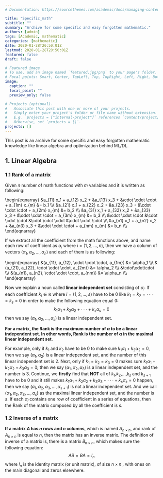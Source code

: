 ```yaml
---
# Documentation: https://sourcethemes.com/academic/docs/managing-content/

title: "Specific_math"
subtitle: ""
summary: "Archive for some specific and easy forgotten mathematic."
authors: [admin]
tags: [Academic, mathematic]
categories: [mathematic]
date: 2020-01-28T20:50:01Z
lastmod: 2020-01-28T20:50:01Z
featured: false
draft: false

# Featured image
# To use, add an image named `featured.jpg/png` to your page's folder.
# Focal points: Smart, Center, TopLeft, Top, TopRight, Left, Right, BottomLeft, Bottom, BottomRight.
image:
  caption: ""
  focal_point: ""
  preview_only: false

# Projects (optional).
#   Associate this post with one or more of your projects.
#   Simply enter your project's folder or file name without extension.
#   E.g. `projects = ["internal-project"]` references `content/project/deep-learning/index.md`.
#   Otherwise, set `projects = []`.
projects: []
---
```


This post is an archive for some specific and easy forgotten mathematic knowledge like linear algebra and optimization behind ML/DL.

## 1. Linear Algebra

### 1.1 Rank of a matrix
Given $n$ number of math functions with $m$ variables and it is written as following:

\begin{eqnarray}
&a_{11} x_1 + a_{12} x_2 + &a_{13} x_3 + &\cdot \cdot \cdot + a_{1m} x_{m} &= b_1 \\\\\\
&a_{21} x_1 + a_{22} x_2 + &a_{23} x_3 + &\cdot \cdot \cdot + a_{2m} x_{m} &= b_2 \\\\\\
&a_{31} x_1 + a_{32} x_2 + &a_{33} x_3 + &\cdot \cdot \cdot + a_{3m} x_{m} &= b_3 \\\\\\
&\cdot \cdot \cdot         &\cdot \cdot \cdot    &\cdot \cdot \cdot        &\cdot \cdot \cdot    \\\\\\
&a_{n1} x_1 + a_{n2} x_2 + &a_{n3} x_3 + &\cdot \cdot \cdot + a_{nm} x_{m} &= b_n \\\\\\
\end{eqnarray}

If we extract all the coefficient from the math functions above, and name each row of coefficient as $\alpha_i$ where $i=(1,2,...,n)$, then we have a column of vectors ($\alpha_1, \alpha_2, ..., \alpha_n$) and each of them is as following:

\begin{eqnarray}
  &(a_{11}, a_{12}, \cdot \cdot \cdot, a_{1m}) &= \alpha_1 \\\\\\
  &(a_{21}, a_{22}, \cdot \cdot \cdot, a_{2m}) &= \alpha_2 \\\\\\
  &\cdot\cdot\cdot                                         \\\\\\
  &(a_{n1}, a_{n2}, \cdot \cdot \cdot, a_{nm}) &= \alpha_n \\\\\\
\end{eqnarray}

Now we explain a noun called **linear independent set** consisting of $\alpha_i$. If each coefficient $k_i \in \mathbb{R}$ where $i=(1,2,...,s)$ have to be 0 like $k_1 = k_2 = \cdot \cdot \cdot = k_s = 0$ in order to make the following equation equal 0:
$$k_1 \alpha_1 + k_2 \alpha_2 + \cdot \cdot \cdot + k_s \alpha_s = 0$$
then we say $(\alpha_1,\alpha_2,...,\alpha_s)$ is a linear independent set.

**For a matrix, the Rank is the maximum number of $\alpha$ to be a linear independent set. In other words, Rank is the number of $\alpha$ in the maximal linear independent set.**

For example, only if $k_1$ and $k_2$ have to be 0 to make sure $k_1 \alpha_1 + k_2 \alpha_2=0$, then we say $(\alpha_1, \alpha_2)$ is a linear independent set, and the number of this linear independent set is 2. Next, only if $k_1=k_2=k_3=0$ makes sure $k_1 \alpha_1 + k_2 \alpha_2 + k_3 \alpha_3=0$, then we say $(\alpha_1, \alpha_2, \alpha_3)$ is a linear independent set, and the number is 3. Continue, we **firstly** find that **NOT** all of $k_1$,$k_2$,...,$k_s$ and $k_{s+1}$ have to be 0 and it still makes $k_1 \alpha_1 + k_2 \alpha_2 + k_3 \alpha_3 + \cdot \cdot \cdot + k_s \alpha_s=0$ happen, then we say $(\alpha_1, \alpha_2, \alpha_3,...,\alpha_{s+1})$ is not a linear independent set. And we call $(\alpha_1, \alpha_2, \alpha_3,...,\alpha_{s})$ as the maximal linear independent set, and the number is $s$. If each $\alpha_i$ contains one row of coefficient in a series of equations, then the Rank of the matrix composed by all the coefficient is $s$.

### 1.2 Inverse of a matrix
**If a matrix $A$ has $n$ rows and $n$ columns**, which is named $A_{n \times n}$, and rank of $A_{n \times n}$ is equal to $n$, then the matrix has an inverse matrix. The definition of inverse of a matrix is, there is a matrix $B_{n \times n}$, which makes sure the following equation:
$$AB=BA=I_n$$
where $I_n$ is the identity matrix (or unit matrix), of size $n \times n$ , with ones on the main diagonal and zeros elsewhere.
